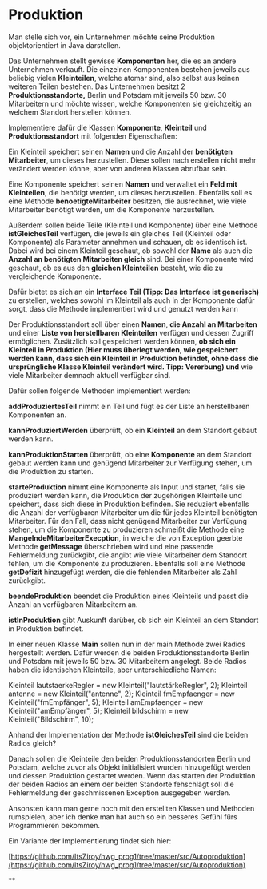 # Produktion

Man stelle sich vor, ein Unternehmen möchte seine Produktion objektorientiert in Java darstellen.

Das Unternehmen stellt gewisse **Komponenten** her, die es an andere Unternehmen verkauft. Die einzelnen Komponenten bestehen jeweils aus beliebig vielen **Kleinteilen**, welche atomar sind, also selbst aus keinen weiteren Teilen bestehen. Das Unternehmen besitzt 2 **Produktionsstandorte,** Berlin und Potsdam mit jeweils 50 bzw. 30 Mitarbeitern und möchte wissen, welche Komponenten sie gleichzeitig an welchem Standort herstellen können.

Implementiere dafür die Klassen **Komponente**, **Kleinteil** und **Produktionsstandort** mit folgenden Eigenschaften:

Ein Kleinteil speichert seinen **Namen** und die Anzahl der **benötigten Mitarbeiter**, um dieses herzustellen. Diese sollen nach erstellen nicht mehr verändert werden könne, aber von anderen Klassen abrufbar sein.

Eine Komponente speichert seinen **Namen** und verwaltet ein **Feld mit Kleinteilen**, die benötigt werden, um dieses herzustellen. Ebenfalls soll es eine Methode **benoetigteMitarbeiter** besitzen, die ausrechnet, wie viele Mitarbeiter benötigt werden, um die Komponente herzustellen.

Außerdem sollen beide Teile (Kleinteil und Komponente) über eine Methode **istGleichesTeil** verfügen, die jeweils ein gleiches Teil (Kleinteil oder Komponente) als Parameter annehmen und schauen, ob es identisch ist.
Dabei wird bei einem Kleinteil geschaut, ob sowohl der **Name** als auch die **Anzahl an benötigten Mitarbeiten gleich** sind.
Bei einer Komponente wird geschaut, ob es aus den **gleichen Kleinteilen** besteht, wie die zu vergleichende Komponente.

Dafür bietet es sich an ein **Interface Teil (Tipp: Das Interface ist generisch)** zu erstellen, welches sowohl im Kleinteil als auch in der Komponente dafür sorgt, dass die Methode implementiert wird und genutzt werden kann

Der Produktionsstandort soll über einen **Namen**, **die Anzahl an Mitarbeiten** und einer **Liste von herstellbaren Kleinteilen** verfügen und dessen Zugriff ermöglichen. Zusätzlich soll gespeichert werden können, **ob sich ein Kleinteil in Produktion (Hier muss überlegt werden, wie gespeichert werden kann, dass sich ein Kleinteil in Produktion befindet, ohne dass die ursprüngliche Klasse Kleinteil verändert wird. Tipp: Vererbung) und** wie viele Mitarbeiter demnach aktuell verfügbar sind.

Dafür sollen folgende Methoden implementiert werden:

**addProduziertesTeil** nimmt ein Teil und fügt es der Liste an herstellbaren Komponenten an.

**kannProduziertWerden** überprüft, ob ein **Kleinteil** an dem Standort gebaut werden kann.

**kannProduktionStarten** überprüft, ob eine **Komponente** an dem Standort gebaut werden kann und genügend Mitarbeiter zur Verfügung stehen, um die Produktion zu starten.

**starteProduktion** nimmt eine Komponente als Input und startet, falls sie produziert werden kann, die Produktion der zugehörigen Kleinteile und speichert, dass sich diese in Produktion befinden. Sie reduziert ebenfalls die Anzahl der verfügbaren Mitarbeiter um die für jedes Kleinteil benötigten Mitarbeiter. Für den Fall, dass nicht genügend Mitarbeiter zur Verfügung stehen, um die Komponente zu produzieren schmeißt die Methode eine **MangelndeMitarbeiterExecption**, in welche die von Exception geerbte Methode **getMessage** überschrieben wird und eine passende Fehlermeldung zurückgibt, die angibt wie viele Mitarbeiter dem Standort fehlen, um die Komponente zu produzieren. Ebenfalls soll eine Methode **getDefizit** hinzugefügt werden, die die fehlenden Mitarbeiter als Zahl zurückgibt.

**beendeProduktion** beendet die Produktion eines Kleinteils und passt die Anzahl an verfügbaren Mitarbeitern an.

**istInProduktion** gibt Auskunft darüber, ob sich ein Kleinteil an dem Standort in Produktion befindet.

In einer neuen Klasse **Main** sollen nun in der main Methode zwei Radios hergestellt werden. Dafür werden die beiden Produktionsstandorte Berlin und Potsdam mit jeweils 50 bzw. 30 Mitarbeitern angelegt. Beide Radios haben die identischen Kleinteile, aber unterschiedliche Namen:

Kleinteil lautstaerkeRegler = new Kleinteil("lautstärkeRegler", 2);
Kleinteil antenne = new Kleinteil("antenne", 2);
Kleinteil fmEmpfaenger = new Kleinteil("fmEmpfänger", 5);
Kleinteil amEmpfaenger = new Kleinteil("amEmpfänger", 5);
Kleinteil bildschirm = new Kleinteil("Bildschirm", 10);

Anhand der Implementation der Methode **istGleichesTeil** sind die beiden Radios gleich?

Danach sollen die Kleinteile den beiden Produktionsstandorten Berlin und Potsdam, welche zuvor als Objekt initialisiert wurden hinzugefügt werden und dessen Produktion gestartet werden.
Wenn das starten der Produktion der beiden Radios an einem der beiden Standorte fehschlägt soll die Fehlermeldung der geschmissenen Exception ausgegeben werden.

Ansonsten kann man gerne noch mit den erstellten Klassen und Methoden rumspielen, aber ich denke man hat auch so ein besseres Gefühl fürs Programmieren bekommen.

Ein Variante der Implementierung findet sich hier:


[https://github.com/ItsZiroy/hwg_prog1/tree/master/src/Autoproduktion](https://github.com/ItsZiroy/hwg_prog1/tree/master/src/Autoproduktion)


**